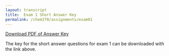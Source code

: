 ```yaml
---
layout: transcript
title:  Exam 1 Short Answer Key
permalink: /chem370/assignments/exam01
---
```



<a class="quicklink" href="https://github.com/alphonse/alphonse.github.io/raw/master/chem370/pdf/assignments/exam01_key.pdf" target="blank">Download PDF of Answer Key</a>

The key for the short answer questions for exam 1 can be downloaded with the link above.
